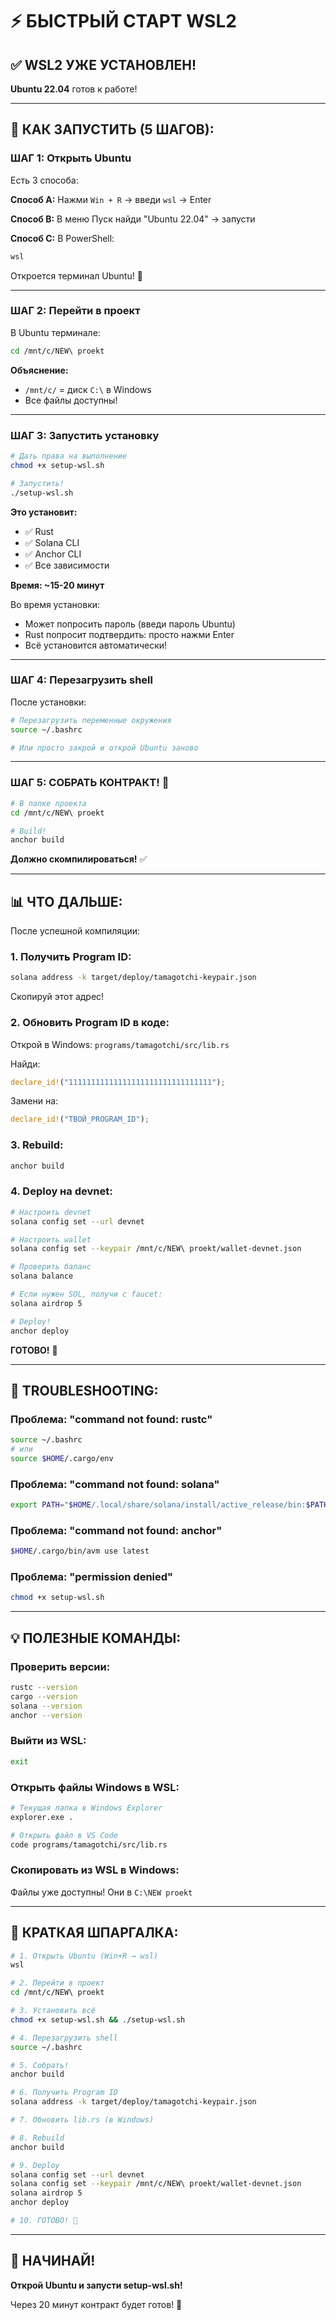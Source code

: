 # ⚡ БЫСТРЫЙ СТАРТ WSL2

## ✅ WSL2 УЖЕ УСТАНОВЛЕН!

**Ubuntu 22.04** готов к работе!

---

## 🚀 КАК ЗАПУСТИТЬ (5 ШАГОВ):

### **ШАГ 1: Открыть Ubuntu**

Есть 3 способа:

**Способ A:** Нажми `Win + R` → введи `wsl` → Enter

**Способ B:** В меню Пуск найди "Ubuntu 22.04" → запусти

**Способ C:** В PowerShell:
```powershell
wsl
```

Откроется терминал Ubuntu! 🐧

---

### **ШАГ 2: Перейти в проект**

В Ubuntu терминале:

```bash
cd /mnt/c/NEW\ proekt
```

**Объяснение:**
- `/mnt/c/` = диск `C:\` в Windows
- Все файлы доступны!

---

### **ШАГ 3: Запустить установку**

```bash
# Дать права на выполнение
chmod +x setup-wsl.sh

# Запустить!
./setup-wsl.sh
```

**Это установит:**
- ✅ Rust
- ✅ Solana CLI
- ✅ Anchor CLI
- ✅ Все зависимости

**Время: ~15-20 минут**

Во время установки:
- Может попросить пароль (введи пароль Ubuntu)
- Rust попросит подтвердить: просто нажми Enter
- Всё установится автоматически!

---

### **ШАГ 4: Перезагрузить shell**

После установки:

```bash
# Перезагрузить переменные окружения
source ~/.bashrc

# Или просто закрой и открой Ubuntu заново
```

---

### **ШАГ 5: СОБРАТЬ КОНТРАКТ! 🔨**

```bash
# В папке проекта
cd /mnt/c/NEW\ proekt

# Build!
anchor build
```

**Должно скомпилироваться!** ✅

---

## 📊 ЧТО ДАЛЬШЕ:

После успешной компиляции:

### **1. Получить Program ID:**

```bash
solana address -k target/deploy/tamagotchi-keypair.json
```

Скопируй этот адрес!

### **2. Обновить Program ID в коде:**

Открой в Windows: `programs/tamagotchi/src/lib.rs`

Найди:
```rust
declare_id!("11111111111111111111111111111111");
```

Замени на:
```rust
declare_id!("ТВОЙ_PROGRAM_ID");
```

### **3. Rebuild:**

```bash
anchor build
```

### **4. Deploy на devnet:**

```bash
# Настроить devnet
solana config set --url devnet

# Настроить wallet
solana config set --keypair /mnt/c/NEW\ proekt/wallet-devnet.json

# Проверить баланс
solana balance

# Если нужен SOL, получи с faucet:
solana airdrop 5

# Deploy!
anchor deploy
```

**ГОТОВО!** 🎉

---

## 🐛 TROUBLESHOOTING:

### **Проблема: "command not found: rustc"**

```bash
source ~/.bashrc
# или
source $HOME/.cargo/env
```

### **Проблема: "command not found: solana"**

```bash
export PATH="$HOME/.local/share/solana/install/active_release/bin:$PATH"
```

### **Проблема: "command not found: anchor"**

```bash
$HOME/.cargo/bin/avm use latest
```

### **Проблема: "permission denied"**

```bash
chmod +x setup-wsl.sh
```

---

## 💡 ПОЛЕЗНЫЕ КОМАНДЫ:

### **Проверить версии:**

```bash
rustc --version
cargo --version
solana --version
anchor --version
```

### **Выйти из WSL:**

```bash
exit
```

### **Открыть файлы Windows в WSL:**

```bash
# Текущая папка в Windows Explorer
explorer.exe .

# Открыть файл в VS Code
code programs/tamagotchi/src/lib.rs
```

### **Скопировать из WSL в Windows:**

Файлы уже доступны! Они в `C:\NEW proekt`

---

## 🎯 КРАТКАЯ ШПАРГАЛКА:

```bash
# 1. Открыть Ubuntu (Win+R → wsl)
wsl

# 2. Перейти в проект
cd /mnt/c/NEW\ proekt

# 3. Установить всё
chmod +x setup-wsl.sh && ./setup-wsl.sh

# 4. Перезагрузить shell
source ~/.bashrc

# 5. Собрать!
anchor build

# 6. Получить Program ID
solana address -k target/deploy/tamagotchi-keypair.json

# 7. Обновить lib.rs (в Windows)

# 8. Rebuild
anchor build

# 9. Deploy
solana config set --url devnet
solana config set --keypair /mnt/c/NEW\ proekt/wallet-devnet.json
solana airdrop 5
anchor deploy

# 10. ГОТОВО! 🎉
```

---

## 🚀 НАЧИНАЙ!

**Открой Ubuntu и запусти setup-wsl.sh!**

Через 20 минут контракт будет готов! 💪














